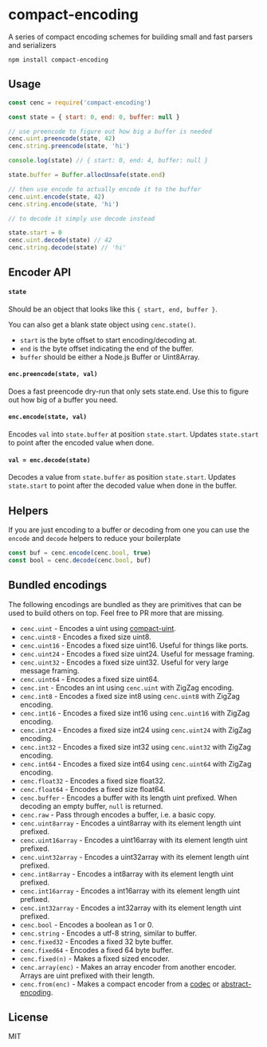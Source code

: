 # compact-encoding

A series of compact encoding schemes for building small and fast parsers and serializers

```
npm install compact-encoding
```

## Usage

``` js
const cenc = require('compact-encoding')

const state = { start: 0, end: 0, buffer: null }

// use preencode to figure out how big a buffer is needed
cenc.uint.preencode(state, 42)
cenc.string.preencode(state, 'hi')

console.log(state) // { start: 0, end: 4, buffer: null }

state.buffer = Buffer.allocUnsafe(state.end)

// then use encode to actually encode it to the buffer
cenc.uint.encode(state, 42)
cenc.string.encode(state, 'hi')

// to decode it simply use decode instead

state.start = 0
cenc.uint.decode(state) // 42
cenc.string.decode(state) // 'hi'
```

## Encoder API

#### `state`

Should be an object that looks like this `{ start, end, buffer }`.

You can also get a blank state object using `cenc.state()`.

* `start` is the byte offset to start encoding/decoding at.
* `end` is the byte offset indicating the end of the buffer.
* `buffer` should be either a Node.js Buffer or Uint8Array.

#### `enc.preencode(state, val)`

Does a fast preencode dry-run that only sets state.end.
Use this to figure out how big of a buffer you need.

#### `enc.encode(state, val)`

Encodes `val` into `state.buffer` at position `state.start`.
Updates `state.start` to point after the encoded value when done.

#### `val = enc.decode(state)`

Decodes a value from `state.buffer` as position `state.start`.
Updates `state.start` to point after the decoded value when done in the buffer.

## Helpers

If you are just encoding to a buffer or decoding from one you can use the `encode` and `decode` helpers
to reduce your boilerplate

``` js
const buf = cenc.encode(cenc.bool, true)
const bool = cenc.decode(cenc.bool, buf)
```

## Bundled encodings

The following encodings are bundled as they are primitives that can be used
to build others on top. Feel free to PR more that are missing.

* `cenc.uint` - Encodes a uint using [compact-uint](https://github.com/mafintosh/compact-uint).
* `cenc.uint8` - Encodes a fixed size uint8.
* `cenc.uint16` - Encodes a fixed size uint16. Useful for things like ports.
* `cenc.uint24` - Encodes a fixed size uint24. Useful for message framing.
* `cenc.uint32` - Encodes a fixed size uint32. Useful for very large message framing.
* `cenc.uint64` - Encodes a fixed size uint64.
* `cenc.int` - Encodes an int using `cenc.uint` with ZigZag encoding.
* `cenc.int8` - Encodes a fixed size int8 using `cenc.uint8` with ZigZag encoding.
* `cenc.int16` - Encodes a fixed size int16 using `cenc.uint16` with ZigZag encoding.
* `cenc.int24` - Encodes a fixed size int24 using `cenc.uint24` with ZigZag encoding.
* `cenc.int32` - Encodes a fixed size int32 using `cenc.uint32` with ZigZag encoding.
* `cenc.int64` - Encodes a fixed size int64 using `cenc.uint64` with ZigZag encoding.
* `cenc.float32` - Encodes a fixed size float32.
* `cenc.float64` - Encodes a fixed size float64.
* `cenc.buffer` - Encodes a buffer with its length uint prefixed. When decoding an empty buffer, `null` is returned.
* `cenc.raw` - Pass through encodes a buffer, i.e. a basic copy.
* `cenc.uint8array` - Encodes a uint8array with its element length uint prefixed.
* `cenc.uint16array` - Encodes a uint16array with its element length uint prefixed.
* `cenc.uint32array` - Encodes a uint32array with its element length uint prefixed.
* `cenc.int8array` - Encodes a int8array with its element length uint prefixed.
* `cenc.int16array` - Encodes a int16array with its element length uint prefixed.
* `cenc.int32array` - Encodes a int32array with its element length uint prefixed.
* `cenc.bool` - Encodes a boolean as 1 or 0.
* `cenc.string` - Encodes a utf-8 string, similar to buffer.
* `cenc.fixed32` - Encodes a fixed 32 byte buffer.
* `cenc.fixed64` - Encodes a fixed 64 byte buffer.
* `cenc.fixed(n)` - Makes a fixed sized encoder.
* `cenc.array(enc)` - Makes an array encoder from another encoder. Arrays are uint prefixed with their length.
* `cenc.from(enc)` - Makes a compact encoder from a [codec](https://github.com/mafintosh/codecs) or [abstract-encoding](https://github.com/mafintosh/abstract-encoding).

## License

MIT
